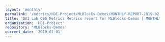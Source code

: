 ```yaml
---
layout: 'monthly'
permalink: '/metrics/HDI-Project/MLBlocks-Demos/MONTHLY-REPORT-2019-02-01/'
title: 'DAI Lab OSS Metrics Metrics report for MLBlocks-Demos | MONTHLY-REPORT-2019-02-01'
organization: 'HDI-Project'
repository: 'MLBlocks-Demos'
current_date: '2019-02-01'
---
```

